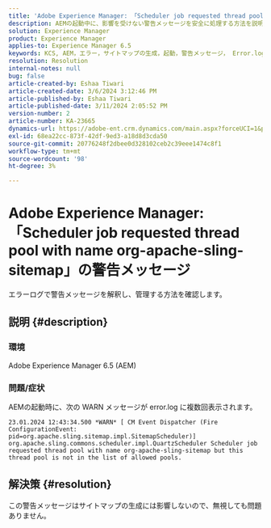 ```yaml
---
title: 'Adobe Experience Manager: 「Scheduler job requested thread pool with name org-apache-sling-sitemap」の警告メッセージ'
description: AEMの起動中に、影響を受けない警告メッセージを安全に処理する方法を説明します。
solution: Experience Manager
product: Experience Manager
applies-to: Experience Manager 6.5
keywords: KCS, AEM，エラー，サイトマップの生成，起動，警告メッセージ， Error.log，スレッドプール
resolution: Resolution
internal-notes: null
bug: false
article-created-by: Eshaa Tiwari
article-created-date: 3/6/2024 3:12:46 PM
article-published-by: Eshaa Tiwari
article-published-date: 3/11/2024 2:05:52 PM
version-number: 2
article-number: KA-23665
dynamics-url: https://adobe-ent.crm.dynamics.com/main.aspx?forceUCI=1&pagetype=entityrecord&etn=knowledgearticle&id=ce4145f6-cbdb-ee11-904d-6045bd006b4b
exl-id: 68ea22cc-873f-42df-9ed3-a18d8d3cda50
source-git-commit: 20776248f2dbee0d328102ceb2c39eee1474c8f1
workflow-type: tm+mt
source-wordcount: '98'
ht-degree: 3%

---
```


# Adobe Experience Manager:「Scheduler job requested thread pool with name org-apache-sling-sitemap」の警告メッセージ


エラーログで警告メッセージを解釈し、管理する方法を確認します。

## 説明 {#description}


### <b>環境</b>

Adobe Experience Manager 6.5 (AEM)

### 問題/症状

AEMの起動時に、次の WARN メッセージが error.log に複数回表示されます。


```
23.01.2024 12:43:34.500 *WARN* [ CM Event Dispatcher (Fire ConfigurationEvent: pid=org.apache.sling.sitemap.impl.SitemapScheduler)]  org.apache.sling.commons.scheduler.impl.QuartzScheduler Scheduler job requested thread pool with name org-apache-sling-sitemap but this thread pool is not in the list of allowed pools.
```





## 解決策 {#resolution}


この警告メッセージはサイトマップの生成には影響しないので、無視しても問題ありません。
